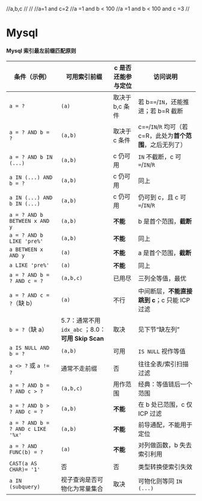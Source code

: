 //a,b,c
//
//
//a=1 and c=2
//a =1 and b < 100
//a =1 and b < 100 and c =3
//


# Mysql


#### Mysql 索引最左前缀匹配原则
| 条件（示例）                            | 可用索引前缀                                   | c 是否还能参与定位 | 访问说明                                       |
| --------------------------------- | ---------------------------------------- | ---------- | ------------------------------------------ |
| `a = ?`                           | `(a)`                                    | 取决于 b,c 条件 | 若 b=`=`/`IN`，还能推进；若 b=R 截断                 |
| `a = ? AND b = ?`                 | `(a,b)`                                  | 取决于 c 条件   | c=`=`/`IN`/`R` 均可（若 c=R，此处为**首个范围**，之后无列了） |
| `a = ? AND b IN (...)`            | `(a,b)`                                  | c 仍可用      | `IN` 不截断，c 可 `=`/`IN`/`R`                  |
| `a IN (...) AND b = ?`            | `(a,b)`                                  | c 仍可用      | 同上                                         |
| `a IN (...) AND b IN (...)`       | `(a,b)`                                  | c 仍可用      | 仍可到 c，且 c 可 `=`/`IN`/`R`                   |
| `a = ? AND b BETWEEN x AND y`     | `(a,b)`                                  | **不能**     | b 是首个范围，**截断**                             |
| `a = ? AND b LIKE 'pre%'`         | `(a,b)`                                  | **不能**     | 同上                                         |
| `a BETWEEN x AND y`               | `(a)`                                    | **不能**     | a 是首个范围，**截断**                             |
| `a LIKE 'pre%'`                   | `(a)`                                    | **不能**     | 同上                                         |
| `a = ? AND b = ? AND c = ?`       | `(a,b,c)`                                | 已用尽        | 三列全等值，最优                                   |
| `a = ? AND c = ?`（缺 b）            | `(a)`                                    | 不行         | 中间断层，**不能直接跳到 c**；c 只能 ICP 过滤              |
| `b = ?`（缺 a）                      | 5.7：通常不用 `idx_abc` ；8.0：**可用 Skip Scan** | 取决         | 见下节“缺左列”                                   |
| `a IS NULL AND b = ?`             | `(a,b)`                                  | 可用         | `IS NULL` 视作等值                             |
| `a <> ?` 或 `a != ?`               | 通常不走前缀                                   | 否          | 往往全表/索引扫描过滤                                |
| `a = ? AND b = ? AND c > ?`       | `(a,b,c)`                                | 用作范围       | 经典：等值链后一个范围                                |
| `a = ? AND b > ? AND c = ?`       | `(a,b)`                                  | **不能**     | 在 b 处已范围，c 仅 ICP 过滤                        |
| `a = ? AND b = ? AND c LIKE '%x'` | `(a,b)`                                  | **不能**     | 前导通配，不能用于定位                                |
| `a = ? AND FUNC(b) = ?`           | `(a)`                                    | **不能**     | 对列做函数，b 失去索引利用                             |
| `CAST(a AS CHAR)= '1'`            | 否                                        | 否          | 类型转换使索引失效                                  |
| `a IN (subquery)`                 | 视子查询是否可物化为常量集合                           | 取决         | 可物化则等同 `IN (...)`                          |
